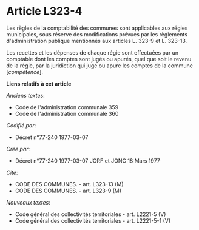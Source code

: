 # Article L323-4

Les règles de la comptabilité des communes sont applicables aux régies municipales, sous réserve des modifications prévues
par les règlements d'administration publique mentionnés aux articles L. 323-9 et L. 323-13.

Les recettes et les dépenses de chaque régie sont effectuées par un comptable dont les comptes sont jugés ou apurés, quel que
soit le revenu de la régie, par la juridiction qui juge ou apure les comptes de la commune [*compétence*].

**Liens relatifs à cet article**

_Anciens textes_:

  - Code de l'administration communale 359
  - Code de l'administration communale 360

_Codifié par_:

  - Décret n°77-240 1977-03-07

_Créé par_:

  - Décret n°77-240 1977-03-07 JORF et JONC 18 Mars 1977

_Cite_:

  - CODE DES COMMUNES. - art. L323-13 (M)
  - CODE DES COMMUNES. - art. L323-9 (M)

_Nouveaux textes_:

  - Code général des collectivités territoriales - art. L2221-5 (V)
  - Code général des collectivités territoriales - art. L2221-5-1 (V)
